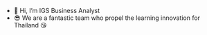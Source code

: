 - 👀 Hi, I’m IGS Business Analyst
- 😎 We are a fantastic team who propel the learning innovation for Thailand 😘

<!---
analyst-igs/analyst-igs is a ✨ special ✨ repository because its `README.md` (this file) appears on your GitHub profile.
You can click the Preview link to take a look at your changes.
--->
